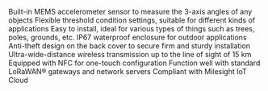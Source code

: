 Built-in MEMS accelerometer sensor to measure the 3-axis angles of any objects
Flexible threshold condition settings, suitable for different kinds of applications
Easy to install, ideal for various types of things such as trees, poles, grounds, etc.
IP67 waterproof enclosure for outdoor applications
Anti-theft design on the back cover to secure firm and sturdy installation
Ultra-wide-distance wireless transmission up to the line of sight of 15 km
Equipped with NFC for one-touch configuration
Function well with standard LoRaWAN® gateways and network servers
Compliant with Milesight IoT Cloud
